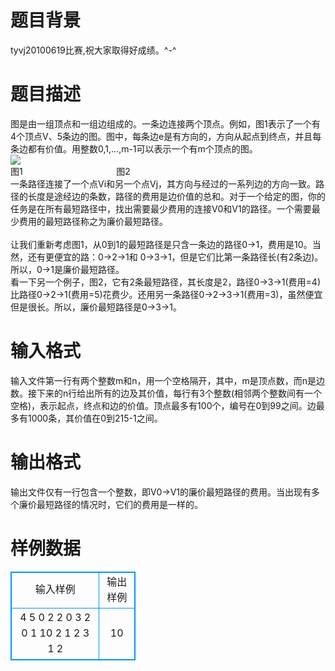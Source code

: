 # 

 
 # 题目背景 
tyvj20100619比赛,祝大家取得好成绩。^-^<BR> 

 
 # 题目描述 
图是由一组顶点和一组边组成的。一条边连接两个顶点。例如，图1表示了一个有4个顶点V、5条边的图。图中，每条边e是有方向的，方向从起点到终点，并且每条边都有价值。用整数0,1,…,m-1可以表示一个有m个顶点的图。<BR><img src="/source/joyoi/tyvj-1238/img/aHR0cDovL3d3dy5qb3lvaS5jbi9wcm9ibGVtL3R5dmotMTIzOC9wcm9ibGVtaW1nLzEyMzguanBn.jpg" border=0 align=middle><BR>图1&nbsp;&nbsp;&nbsp;&nbsp;&nbsp;&nbsp;&nbsp;&nbsp;&nbsp;&nbsp;&nbsp;&nbsp;&nbsp;&nbsp;&nbsp;&nbsp;&nbsp;&nbsp;&nbsp;&nbsp;&nbsp;&nbsp;&nbsp;&nbsp;&nbsp;&nbsp;&nbsp;&nbsp;&nbsp;&nbsp;&nbsp;&nbsp;&nbsp;&nbsp;&nbsp;&nbsp;&nbsp;&nbsp;图2<BR>一条路径连接了一个点Vi和另一个点Vj，其方向与经过的一系列边的方向一致。路径的长度是途经边的条数，路径的费用是边价值的总和。对于一个给定的图，你的任务是在所有最短路径中，找出需要最少费用的连接V0和V1的路径。一个需要最少费用的最短路径称之为廉价最短路径。<BR><BR>让我们重新考虑图1，从0到1的最短路径是只含一条边的路径0→1，费用是10。当然，还有更便宜的路：0→2→1和&nbsp;0→3→1，但是它们比第一条路径长(有2条边)。所以，0→1是廉价最短路径。<BR>看一下另一个例子，图2，它有2条最短路径，其长度是2，路径0→3→1(费用=4)比路径0→2→1(费用=5)花费少。还用另一条路径0→2→3→1(费用=3)，虽然便宜但是很长。所以，廉价最短路径是0→3→1。<BR> 

 
 # 输入格式 
输入文件第一行有两个整数m和n，用一个空格隔开，其中，m是顶点数，而n是边数。接下来的n行给出所有的边及其价值，每行有3个整数(相邻两个整数间有一个空格)，表示起点，终点和边的价值。顶点最多有100个，编号在0到99之间。边最多有1000条，其价值在0到215-1之间。 

 
 # 输出格式 
输出文件仅有一行包含一个整数，即V0→V1的廉价最短路径的费用。当出现有多个廉价最短路径的情况时，它们的费用是一样的。 
# 样例数据
<style>
        table,table tr th, table tr td { border:1px solid #0094ff; }
        table { width: 200px; min-height: 25px; line-height: 25px; text-align: center; border-collapse: collapse;}   
    </style>
<table>
	<tr>
		<td>输入样例</td>
		<td>输出样例</td>
	</tr>
<tr><td>4 5
0 2 2
0 3 2
0 1 10
2 1 2
3 1 2
</td><td>10</td></tr></table>
